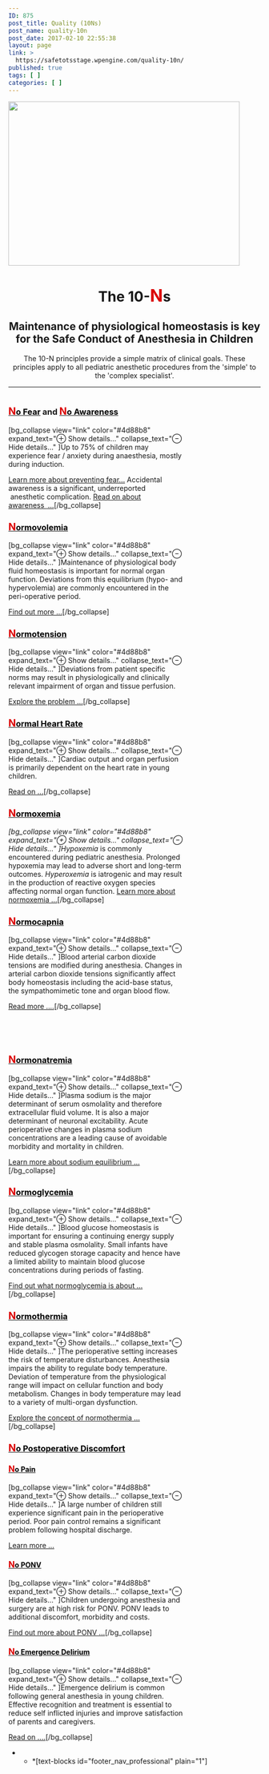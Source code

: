 ```yaml
---
ID: 875
post_title: Quality (10Ns)
post_name: quality-10n
post_date: 2017-02-10 22:55:38
layout: page
link: >
  https://safetotsstage.wpengine.com/quality-10n/
published: true
tags: [ ]
categories: [ ]
---
```

<img class="aligncenter wp-image-2181 " src="/wp-content/uploads/2017/02/10n-cartoon-1024x727-1-300x213.png" alt="" width="462" height="328" /> <h1 style="text-align: center;">
</h1>

<h1 style="text-align: center;">
  The 10-<span style="color: #db0000;"><big>N</big></span>s
</h1>

<h2 style="text-align: center;">
  Maintenance of physiological homeostasis is key for the Safe Conduct of Anesthesia in Children
</h2>

<p style="text-align: center;">
  The 10-N principles provide a simple matrix of clinical goals. These principles apply to all pediatric anesthetic procedures from the 'simple' to the 'complex specialist'.
</p>

* * *

<div style="width: 350px; float: left; padding-right: 20px;">
  <h3>
    <strong><a href="/10-n-quality/no-fear-10n/"> <span style="color: #db0000;"><big>N</big></span><span style="color: #000000; text-decoration-line: none;">o Fear</span></a> and </strong><a href="/10-n-quality/no-awareness-10n/"><span style="color: #db0000;"><big>N</big></span><span style="color: #000000; text-decoration-line: none;">o Awareness</span></a>
  </h3> [bg_collapse view="link" color="#4d88b8" expand_text="⊕ Show details…" collapse_text="⊖ Hide details…" ]Up to 75% of children may experience fear / anxiety during anaesthesia, mostly during induction. 
  
  <a href="/10-n-quality/no-fear-10n/">Learn more about preventing fear...</a> Accidental awareness is a significant, underreported  anesthetic complication. <a href="/10-n-quality/no-awareness-10n/">Read on about awareness <strong> </strong>...</a>[/bg_collapse] <h3>
  </h3>
  
  <h3>
    <a href="/10-n-quality/normovolemia-10n/"><strong> <span style="color: #db0000;"><big>N</big></span><span style="color: #000000; text-decoration-line: none;">ormovolemia</span></strong></a>
  </h3> [bg_collapse view="link" color="#4d88b8" expand_text="⊕ Show details…" collapse_text="⊖ Hide details…" ]Maintenance of physiological body fluid homeostasis is important for normal organ function. Deviations from this equilibrium (hypo- and hypervolemia) are commonly encountered in the peri-operative period. 
  
  <a href="/10-n-quality/normovolemia-10n/">Find out more ...</a>[/bg_collapse] <h3>
  </h3>
  
  <h3>
    <a href="/10-n-quality/normotension-10n/"><strong> <span style="color: #db0000;"><big>N</big></span><span style="color: #000000; text-decoration-line: none;">ormotension</span></strong></a>
  </h3> [bg_collapse view="link" color="#4d88b8" expand_text="⊕ Show details…" collapse_text="⊖ Hide details…" ]Deviations from patient specific norms may result in physiologically and clinically relevant impairment of organ and tissue perfusion. 
  
  <a href="/10-n-quality/normotension-10n/">Explore the problem ...</a>[/bg_collapse] <h3>
  </h3>
  
  <h3>
    <a href="/10-n-quality/normal-heart-rate-10-n/"><strong> <span style="color: #db0000;"><big>N</big></span><span style="color: #000000; text-decoration-line: none;">ormal Heart Rate</span></strong></a>
  </h3> [bg_collapse view="link" color="#4d88b8" expand_text="⊕ Show details…" collapse_text="⊖ Hide details…" ]Cardiac output and organ perfusion is primarily dependent on the heart rate in young children. 
  
  <a href="/10-n-quality/normal-heart-rate-10-n/">Read on ...</a>[/bg_collapse] <h3>
  </h3>
  
  <h3>
    <a href="/10-n-quality/normoxemia-10n/"><strong> <span style="color: #db0000;"><big>N</big></span><span style="color: #000000; text-decoration-line: none;">ormoxemia</span></strong></a>
  </h3>
  
  <em>[bg_collapse view="link" color="#4d88b8" expand_text="⊕ Show details…" collapse_text="⊖ Hide details…" ]Hypoxemia</em> is commonly encountered during pediatric anesthesia. Prolonged hypoxemia may lead to adverse short and long-term outcomes. <em>Hyperoxemia</em> is iatrogenic and may result in the production of reactive oxygen species affecting normal organ function. <a href="/10-n-quality/normoxemia-10n/">Learn more about normoxemia ...</a>[/bg_collapse] <h3>
    <a href="/10-n-quality/normocapnia-10n/"><strong> <span style="color: #db0000;"><big>N</big></span><span style="color: #000000; text-decoration-line: none;">ormocapnia</span></strong></a>
  </h3> [bg_collapse view="link" color="#4d88b8" expand_text="⊕ Show details…" collapse_text="⊖ Hide details…" ]Blood arterial carbon dioxide tensions are modified during anesthesia. Changes in arterial carbon dioxide tensions significantly affect body homeostasis including the acid-base status, the sympathomimetic tone and organ blood flow. 
  
  <a href="/10-n-quality/normocapnia-10n/">Read more ....</a>[/bg_collapse] <h3>
  </h3>
</div>

<div style="width: 350px; float: left; padding-top: 40px;">
  <h3>
    <a href="/10-n-quality/normonatremia-10n/"><strong> <span style="color: #db0000;"><big>N</big></span><span style="color: #000000; text-decoration-line: none;">ormonatremia</span></strong></a>
  </h3> [bg_collapse view="link" color="#4d88b8" expand_text="⊕ Show details…" collapse_text="⊖ Hide details…" ]Plasma sodium is the major determinant of serum osmolality and therefore extracellular fluid volume. It is also a major determinant of neuronal excitability. Acute perioperative changes in plasma sodium concentrations are a leading cause of avoidable morbidity and mortality in children. 
  
  <a href="/10-n-quality/normonatremia-10n/">Learn more about sodium equilibrium ...</a>[/bg_collapse] <h3>
  </h3>
  
  <h3>
    <a href="/10-n-quality/normoglycemia-10n/"><strong> <span style="color: #db0000;"><big>N</big></span><span style="color: #000000; text-decoration-line: none;">ormoglycemia</span></strong></a>
  </h3> [bg_collapse view="link" color="#4d88b8" expand_text="⊕ Show details…" collapse_text="⊖ Hide details…" ]Blood glucose homeostasis is important for ensuring a continuing energy supply and stable plasma osmolality. Small infants have reduced glycogen storage capacity and hence have a limited ability to maintain blood glucose concentrations during periods of fasting. 
  
  <a href="/10-n-quality/normoglycemia-10n/">Find out what normoglycemia is about ...</a>[/bg_collapse] <h3>
  </h3>
  
  <h3>
    <a href="/10-n-quality/normothermia-10n/"><strong> <span style="color: #db0000;"><big>N</big></span><span style="color: #000000; text-decoration-line: none;">ormothermia</span></strong></a>
  </h3> [bg_collapse view="link" color="#4d88b8" expand_text="⊕ Show details…" collapse_text="⊖ Hide details…" ]The perioperative setting increases the risk of temperature disturbances. Anesthesia impairs the ability to regulate body temperature. Deviation of temperature from the physiological range will impact on cellular function and body metabolism. Changes in body temperature may lead to a variety of multi-organ dysfunction. 
  
  <a href="/10-n-quality/normothermia-10n/">Explore the concept of normothermia ...</a>[/bg_collapse] <h3>
  </h3>
  
  <h3>
    <a href="/10-n-quality/no-postoperative-discomfort-10n/"><strong> <span style="color: #db0000;"><big>N</big></span><span style="color: #000000; text-decoration-line: none;">o Postoperative Discomfort</span></strong></a>
  </h3>
  
  <h4>
    <a href="/10-n-quality/no-postoperative-discomfort-10n/no-pain-10n/"><strong><span style="color: #db0000;"><big>N</big></span><span style="color: #000000; text-decoration-line: none;">o Pain</span></strong></a>
  </h4> [bg_collapse view="link" color="#4d88b8" expand_text="⊕ Show details…" collapse_text="⊖ Hide details…" ]A large number of children still experience significant pain in the perioperative period. Poor pain control remains a significant problem following hospital discharge. 
  
  <a href="/quality-10n/no-postoperative-discomfort-10n/no-pain-10n/">Learn more ...</a> <h4>
    <a href="/10-n-quality/no-postoperative-discomfort-10n/no-ponv-10n/"><strong><span style="color: #db0000;"><big>N</big></span><span style="color: #000000; text-decoration-line: none;">o PONV</span></strong></a> <big></big>
  </h4> [bg_collapse view="link" color="#4d88b8" expand_text="⊕ Show details…" collapse_text="⊖ Hide details…" ]Children undergoing anesthesia and surgery are at high risk for PONV. PONV leads to additional discomfort, morbidity and costs. 
  
  <a href="/quality-10n/no-postoperative-discomfort-10n/no-ponv-10n/">Find out more about PONV ...</a>[/bg_collapse] <h4>
    <a href="/10-n-quality/no-postoperative-discomfort-10n/no-emergence-delirium-10n/"><strong><span style="color: #db0000;"><big>N</big></span><span style="color: #000000; text-decoration-line: none;">o Emergence Delirium</span></strong></a>
  </h4> [bg_collapse view="link" color="#4d88b8" expand_text="⊕ Show details…" collapse_text="⊖ Hide details…" ]Emergence delirium is common following general anesthesia in young children. Effective recognition and treatment is essential to reduce self inflicted injuries and improve satisfaction of parents and caregivers. 
  
  <a href="/quality-10n/no-postoperative-discomfort-10n/no-emergence-delirium-10n/">Read on ....</a>[/bg_collapse]
</div>

* * *[text-blocks id="footer_nav_professional" plain="1"]